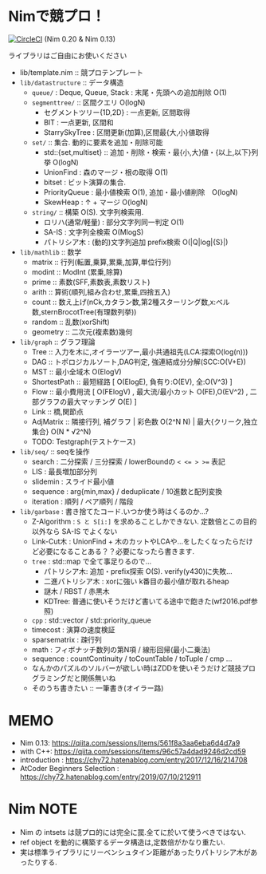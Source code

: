 
# Nimで競プロ！

[![CircleCI](https://circleci.com/gh/Muratam/yukicoder-nim/tree/master.svg?style=svg)](https://circleci.com/gh/Muratam/yukicoder-nim/tree/master) (Nim 0.20 & Nim 0.13)

ライブラリはご自由にお使いください
- lib/template.nim :: 競プロテンプレート
- `lib/datastructure` :: データ構造
  - `queue/` : Deque, Queue, Stack : 末尾・先頭への追加削除 O(1)
  - `segmenttree/` :: 区間クエリ O(logN)
    - セグメントツリー{1D,2D} : 一点更新, 区間取得
    - BIT : 一点更新, 区間和
    - StarrySkyTree : 区間更新(加算),区間最{大,小}値取得
  - `set/` :: 集合. 動的に要素を追加・削除可能
    - std::{set,multiset} :: 追加・削除・検索・最{小,大}値・{以上,以下}列挙 O(logN)
    - UnionFind : 森のマージ・根の取得 O(1)
    - bitset : ビット演算の集合.
    - PriorityQueue : 最小値検索 O(1), 追加・最小値削除　O(logN)
    - SkewHeap : ↑ + マージ O(logN)
  - `string/` :: 構築 O(S). 文字列検索用.
    - ロリハ(通常/軽量) : 部分文字列同一判定 O(1)
    - SA-IS : 文字列全検索 O(MlogS)
    - パトリシア木 : (動的)文字列追加 prefix検索 O(|Q|log|{S}|)
- `lib/mathlib` :: 数学
  - matrix :: 行列(転置,乗算,累乗,加算,単位行列)
  - modint :: ModInt (累乗,除算)
  - prime :: 素数(SFF,素数表,素数リスト)
  - arith :: 算術(順列,組み合わせ,累乗,四捨五入)
  - count :: 数え上げ(nCk,カタラン数,第2種スターリング数,x:ベル数,sternBrocotTree(有理数列挙))
  - random :: 乱数(xorShift)
  - geometry :: 二次元(複素数)幾何
- `lib/graph` :: グラフ理論
  - Tree :: 入力を木に,オイラーツアー,最小共通祖先(LCA:探索O(log(n)))
  - DAG :: トポロジカルソート,DAG判定, 強連結成分分解(SCC:O(V+E))
  - MST :: 最小全域木 O(ElogV)
  - ShortestPath :: 最短経路 [ O(ElogE), 負有り:O(EV), 全:O(V^3) ]
  - Flow :: 最小費用流 [ O(FElogV) , 最大流/最小カット O(FE),O(EV^2) , 二部グラフの最大マッチング O(E) ]
  - Link :: 橋,関節点
  - AdjMatrix :: 隣接行列, 補グラフ | 彩色数 O(2^N N) | 最大{クリーク,独立集合} O(N * √2^N)
  - TODO: Testgraph(テストケース)
- `lib/seq/` :: seqを操作
  - search : 二分探索 / 三分探索 / lowerBoundの `< <= > >=` 表記
  - LIS : 最長増加部分列
  - slidemin : スライド最小値
  - sequence : arg{min,max} / deduplicate / 10進数と配列変換
  - iteration : 順列 / ペア順列 / 階段
- `lib/garbase` : 書き捨てたコード.いつか使う時はくるのか...?
  - Z-Algorithm : `S と S[i:]` を求めることしかできない. 定数倍とこの目的以外なら SA-IS でよくない
  - Link-Cut木 : UnionFind + 木のカットやLCAや...をしたくなったらだけど必要になることある？？必要になったら書きます.
  - `tree` : std::map で全て事足りるので...
    - パトリシア木: 追加・prefix探索 O(S).  verify(y430)に失敗...
    - 二進パトリシア木 : xorに強い k番目の最小値が取れるheap
    - 謎木 / RBST / 赤黒木
    - KDTree: 普通に使いそうだけど書いてる途中で飽きた(wf2016.pdf参照)
  - `cpp` : std::vector / std::priority_queue
  - timecost : 演算の速度検証
  - sparsematrix : 疎行列
  - math : フィボナッチ数列の第N項 / 線形回帰(最小二乗法)
  - sequence : countContinuity / toCountTable / toTuple / cmp ...
  - なんかのパズルのソルバーが欲しい時はZDDを使いそうだけど競技プログラミングだと関係無いね
  - そのうち書きたい :: 一筆書き(オイラー路)

# MEMO
- Nim 0.13: https://qiita.com/sessions/items/561f8a3aa6eba6d4d7a9
- with C++: https://qiita.com/sessions/items/96c57a4dad9246d2cd59
- introduction : https://chy72.hatenablog.com/entry/2017/12/16/214708
- AtCoder Beginners Selection : https://chy72.hatenablog.com/entry/2019/07/10/212911

# Nim NOTE
- Nim の intsets は競プロ的には完全に罠.全てに於いて使うべきではない.
- ref object を動的に構築するデータ構造は,定数倍がかなり重たい.
- 実は標準ライブラリにリーベンシュタイン距離があったりパトリシア木があったりする.
